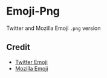 # Emoji-Png

Twitter and Mozilla Emoji `.png` version

## Credit 

- [Twitter Emoji](https://github.com/twitter/twemoji)
- [Mozilla Emoji](https://github.com/mozilla/fxemoji)
